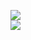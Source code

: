 [![](https://img.shields.io/badge/Made%20With-Github%20Spray-lightgrey.svg?style=for-the-badge&logo=github)](https://github.com/Annihil/github-spray#20608)  
[![](https://i.imgur.com/2DrTn0Z.gif)](https://github.com/Annihil/github-spray)